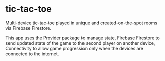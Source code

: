 # tic-tac-toe

Multi-device tic-tac-toe played in unique and created-on-the-spot rooms via Firebase Firestore.

This app uses the Provider package to manage state,
Firebase Firestore to send updated state of the game to the second player on another device,
Connectivity to allow game progression only when the devices are connected to the internet.



